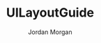 ---
layout: post
tags: ["UIKit"]
title: "UILayoutGuide"
author: Jordan Morgan
description: "Spacer views often make user interface creation more palatable, but with significant drawbacks. There's a more pragmatic way."
image: /assets/images/logo.png
---
